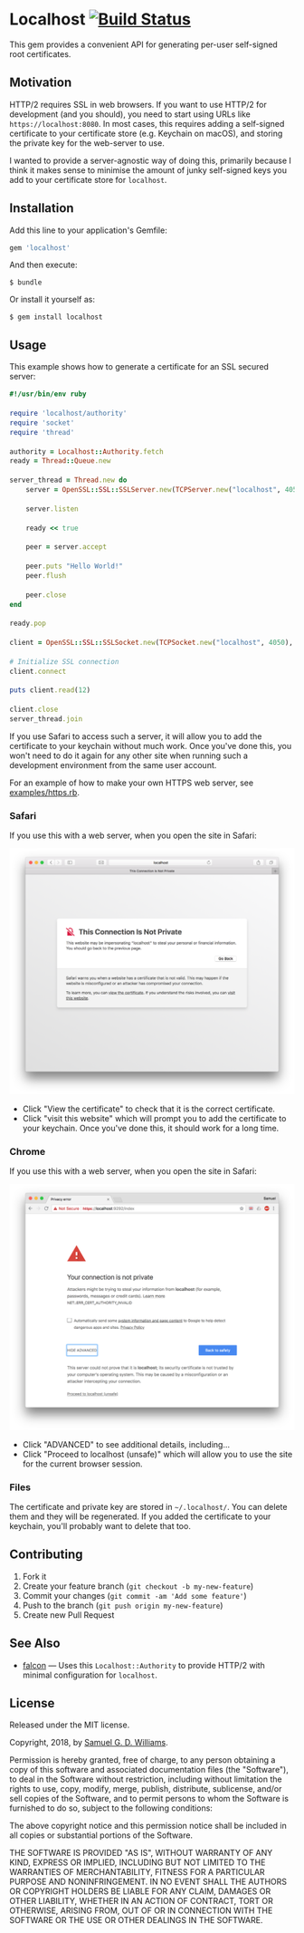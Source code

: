 # Localhost [![Build Status](https://travis-ci.com/socketry/localhost.svg)](https://travis-ci.com/socketry/localhost)

This gem provides a convenient API for generating per-user self-signed root certificates.

## Motivation

HTTP/2 requires SSL in web browsers. If you want to use HTTP/2 for development (and you should), you need to start using URLs like `https://localhost:8080`. In most cases, this requires adding a self-signed certificate to your certificate store (e.g. Keychain on macOS), and storing the private key for the web-server to use.

I wanted to provide a server-agnostic way of doing this, primarily because I think it makes sense to minimise the amount of junky self-signed keys you add to your certificate store for `localhost`.

## Installation

Add this line to your application's Gemfile:

```ruby
gem 'localhost'
```

And then execute:

	$ bundle

Or install it yourself as:

	$ gem install localhost

## Usage

This example shows how to generate a certificate for an SSL secured server:

```ruby
#!/usr/bin/env ruby

require 'localhost/authority'
require 'socket'
require 'thread'

authority = Localhost::Authority.fetch
ready = Thread::Queue.new

server_thread = Thread.new do
	server = OpenSSL::SSL::SSLServer.new(TCPServer.new("localhost", 4050), authority.server_context)
	
	server.listen
	
	ready << true
	
	peer = server.accept
	
	peer.puts "Hello World!"
	peer.flush
	
	peer.close
end

ready.pop

client = OpenSSL::SSL::SSLSocket.new(TCPSocket.new("localhost", 4050), authority.client_context)

# Initialize SSL connection
client.connect

puts client.read(12)

client.close
server_thread.join
```

If you use Safari to access such a server, it will allow you to add the certificate to your keychain without much work. Once you've done this, you won't need to do it again for any other site when running such a development environment from the same user account.

For an example of how to make your own HTTPS web server, see [examples/https.rb](examples/https.rb).

### Safari

If you use this with a web server, when you open the site in Safari:

![Safari](media/safari.png)

- Click "View the certificate" to check that it is the correct certificate.
- Click "visit this website" which will prompt you to add the certificate to your keychain. Once you've done this, it should work for a long time.

### Chrome

If you use this with a web server, when you open the site in Safari:

![Chrome](media/chrome.png)

- Click "ADVANCED" to see additional details, including...
- Click "Proceed to localhost (unsafe)" which will allow you to use the site for the current browser session.

### Files

The certificate and private key are stored in `~/.localhost/`. You can delete them and they will be regenerated. If you added the certificate to your keychain, you'll probably want to delete that too.

## Contributing

1. Fork it
2. Create your feature branch (`git checkout -b my-new-feature`)
3. Commit your changes (`git commit -am 'Add some feature'`)
4. Push to the branch (`git push origin my-new-feature`)
5. Create new Pull Request

## See Also

- [falcon](https://github.com/socketry/falcon) — Uses this `Localhost::Authority` to provide HTTP/2 with minimal configuration for `localhost`.

## License

Released under the MIT license.

Copyright, 2018, by [Samuel G. D. Williams](http://www.codeotaku.com/samuel-williams).

Permission is hereby granted, free of charge, to any person obtaining a copy
of this software and associated documentation files (the "Software"), to deal
in the Software without restriction, including without limitation the rights
to use, copy, modify, merge, publish, distribute, sublicense, and/or sell
copies of the Software, and to permit persons to whom the Software is
furnished to do so, subject to the following conditions:

The above copyright notice and this permission notice shall be included in
all copies or substantial portions of the Software.

THE SOFTWARE IS PROVIDED "AS IS", WITHOUT WARRANTY OF ANY KIND, EXPRESS OR
IMPLIED, INCLUDING BUT NOT LIMITED TO THE WARRANTIES OF MERCHANTABILITY,
FITNESS FOR A PARTICULAR PURPOSE AND NONINFRINGEMENT. IN NO EVENT SHALL THE
AUTHORS OR COPYRIGHT HOLDERS BE LIABLE FOR ANY CLAIM, DAMAGES OR OTHER
LIABILITY, WHETHER IN AN ACTION OF CONTRACT, TORT OR OTHERWISE, ARISING FROM,
OUT OF OR IN CONNECTION WITH THE SOFTWARE OR THE USE OR OTHER DEALINGS IN
THE SOFTWARE.

